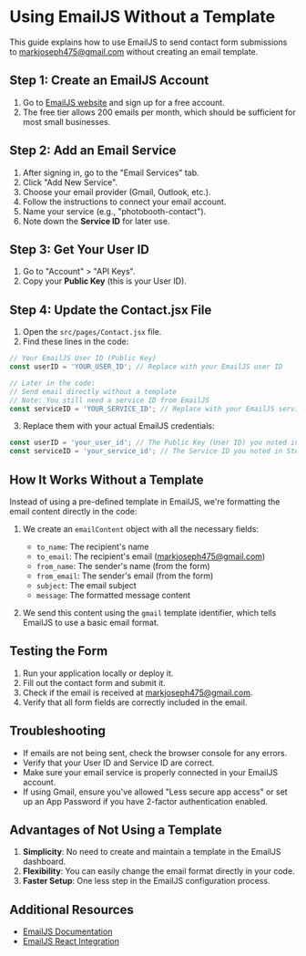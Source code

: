 # Using EmailJS Without a Template

This guide explains how to use EmailJS to send contact form submissions to markjoseph475@gmail.com without creating an email template.

## Step 1: Create an EmailJS Account

1. Go to [EmailJS website](https://www.emailjs.com/) and sign up for a free account.
2. The free tier allows 200 emails per month, which should be sufficient for most small businesses.

## Step 2: Add an Email Service

1. After signing in, go to the "Email Services" tab.
2. Click "Add New Service".
3. Choose your email provider (Gmail, Outlook, etc.).
4. Follow the instructions to connect your email account.
5. Name your service (e.g., "photobooth-contact").
6. Note down the **Service ID** for later use.

## Step 3: Get Your User ID

1. Go to "Account" > "API Keys".
2. Copy your **Public Key** (this is your User ID).

## Step 4: Update the Contact.jsx File

1. Open the `src/pages/Contact.jsx` file.
2. Find these lines in the code:

```javascript
// Your EmailJS User ID (Public Key)
const userID = 'YOUR_USER_ID'; // Replace with your EmailJS user ID

// Later in the code:
// Send email directly without a template
// Note: You still need a service ID from EmailJS
const serviceID = 'YOUR_SERVICE_ID'; // Replace with your EmailJS service ID
```

3. Replace them with your actual EmailJS credentials:

```javascript
const userID = 'your_user_id'; // The Public Key (User ID) you noted in Step 3
const serviceID = 'your_service_id'; // The Service ID you noted in Step 2
```

## How It Works Without a Template

Instead of using a pre-defined template in EmailJS, we're formatting the email content directly in the code:

1. We create an `emailContent` object with all the necessary fields:
   - `to_name`: The recipient's name
   - `to_email`: The recipient's email (markjoseph475@gmail.com)
   - `from_name`: The sender's name (from the form)
   - `from_email`: The sender's email (from the form)
   - `subject`: The email subject
   - `message`: The formatted message content

2. We send this content using the `gmail` template identifier, which tells EmailJS to use a basic email format.

## Testing the Form

1. Run your application locally or deploy it.
2. Fill out the contact form and submit it.
3. Check if the email is received at markjoseph475@gmail.com.
4. Verify that all form fields are correctly included in the email.

## Troubleshooting

- If emails are not being sent, check the browser console for any errors.
- Verify that your User ID and Service ID are correct.
- Make sure your email service is properly connected in your EmailJS account.
- If using Gmail, ensure you've allowed "Less secure app access" or set up an App Password if you have 2-factor authentication enabled.

## Advantages of Not Using a Template

1. **Simplicity**: No need to create and maintain a template in the EmailJS dashboard.
2. **Flexibility**: You can easily change the email format directly in your code.
3. **Faster Setup**: One less step in the EmailJS configuration process.

## Additional Resources

- [EmailJS Documentation](https://www.emailjs.com/docs/)
- [EmailJS React Integration](https://www.emailjs.com/docs/examples/reactjs/)
